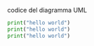 codice del diagramma UML

``` python
print("hello world") 
print("hello world") 
print("hello world") 
```
